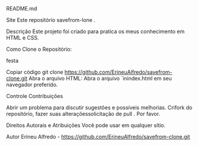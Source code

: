 README.md

Site
Este repositório savefrom-lone .

Descrição
Este projeto foi criado para pratica os meus conhecimento em HTML e CSS.

Como
Clone o Repositório:

festa

Copiar código
git clone https://github.com/ErineuAlfredo/savefrom-clone.git
Abra o arquivo HTML:
Abra o arquivo `inindex.html em seu navegador preferido.

Controle
Contribuições

Abrir um problema para discutir sugestões e possíveis melhorias.
Crifork do repositório, fazer suas alteraçõessolicitação de pull .
Por favor.

Direitos Autorais e Atribuições
Você pode usar em qualquer sítio.


Autor
Erineu Alfredo - https://github.com/ErineuAlfredo/savefrom-clone.git

